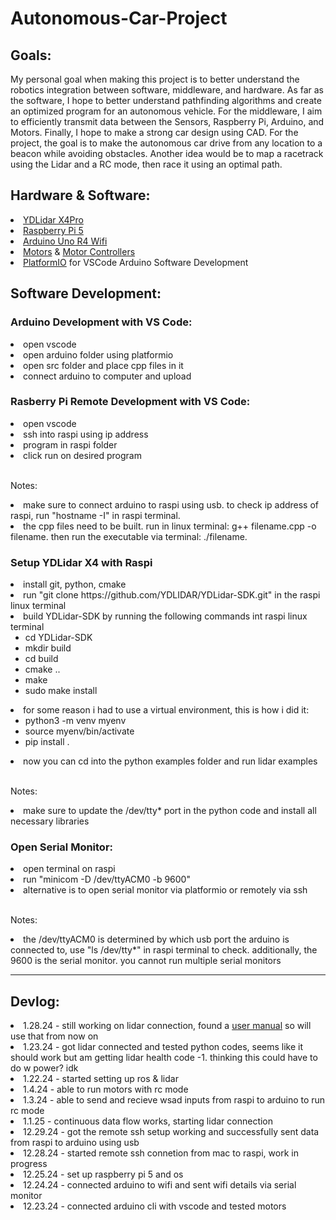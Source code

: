 <h1>Autonomous-Car-Project</h1>
<h2>Goals:</h2>
<p>My personal goal when making this project is to better understand the robotics integration between software, middleware, and hardware. As far as the software, I hope to better understand pathfinding algorithms and create an optimized program for an autonomous vehicle. For the middleware, I aim to efficiently transmit data between the Sensors, Raspberry Pi, Arduino, and Motors. Finally, I hope to make a strong car design using CAD. For the project, the goal is to make the autonomous car drive from any location to a beacon while avoiding obstacles. Another idea would be to map a racetrack using the Lidar and a RC mode, then race it using an optimal path.</p>
<h2>Hardware & Software:</h2>
  <li><a href="https://www.amazon.com/EC-Buying-Triangular-Raspberry-Navigation/dp/B0D3CWVSZX/ref=sr_1_15?crid=3KYOXXG0H5L6R&dib=eyJ2IjoiMSJ9.q0fFSRp2NhjCPqdb-Ue0i20DFFYKXJM8SYuYNmLVNs7eoJizFDGPkZ3H7y8rpdTfMKnKzjQuwse7oYMTptDQ0j9y3jzi7dMJSvzdf5ihf9scB0Ga8appFI5-2VthZUQPVfE8BBw2nh6Eg8vml0kVn27qG7k_AI4TKSmyYgl1BE6wpY43e_TVby9bmBcvt8bh6HjYvywSQD7515LOy6ro1GnuTPKmsWEdWpBXdNT_4KE.n1ZtlXItU9QCjTaVxrrIKE-WVMfK4FxE46iNcQbVtkE&dib_tag=se&keywords=lidar+sensor+arduino&qid=1731778056&sprefix=lidar%2Caps%2C189&sr=8-15">YDLidar X4Pro</a></li>
  <li><a href="https://www.amazon.com/Raspberry-Pi-4GB-2023-Processor/dp/B0CK3L9WD3/ref=sr_1_2?dib=eyJ2IjoiMSJ9.gER6ai2B6BUf_1KSPtGdIue_vjWwSDE-U73rS8GszzzAm6BXTRRT1MDgD3Cqj8n3RqyxXBaCy9f0yrznR64n-JKammtz17NOzDzW-U2uMXnt4P3jFjrxfbt0xhm82SAd5pKVhd1GmCQ-4oQsLQiUxzYeejqbIoew00jJWKDCc2iP9lwiWXr-ej-0S6kEQDn_A96iI4nGqGbeOlHzVlJfPUbxAYQgPzKyNOjpFfggDg0.AY0OztZ-686qMnDEt6CckLa2p6JNCuH-tBoveJa42QM&dib_tag=se&hvadid=678766772869&hvdev=c&hvlocphy=9016921&hvnetw=g&hvqmt=e&hvrand=17442597827152545617&hvtargid=kwd-353886121894&hydadcr=18003_13462250&keywords=raspberry+pi+5&qid=1738267133&sr=8-2">Raspberry Pi 5</a></li>
  <li><a href="https://www.amazon.com/Arduino-UNO-WiFi-ABX00087-Bluetooth/dp/B0C8V88Z9D/ref=sr_1_1?crid=1BO9KWF2JL39H&dib=eyJ2IjoiMSJ9.6-55ZkgVCQpz5t-A9OQ_Ildv0DyBwpZWs8xW7zIX7HX_ozW2L-NgkgFic5fVUp8o80pG3s-5za_D1PDpSuphzoW5vmpEgKtW_QqW3wlgGmxDTkJyqJrwCMaRwOXGa0t3Su49SAeI_aDSYufDAm9diFXFrx-S2nQr34xMsy96c-IcdS-9yiDMHiQdA0wZjgmi18PaPlUGBR4s8tuEjFAiUJe6A55mZkT4VHz7Uw7H4jY.pqHtAQwv3LdvtAox88BgnTwd_tOlL8mnbR4ZqNQ2kkU&dib_tag=se&keywords=arduino+r4+wifi&qid=1738267169&sprefix=arduino+r4%2Caps%2C125&sr=8-1">Arduino Uno R4 Wifi</a></li>
  <li><a href="https://www.amazon.com/AEDIKO-Motor-Gearbox-Shaft-200RPM/dp/B099Z85573/ref=asc_df_B099Z85573?mcid=22741f950f8e35a582f1a407dade4a8a&tag=hyprod-20&linkCode=df0&hvadid=693612458080&hvpos=&hvnetw=g&hvrand=2851401784511676869&hvpone=&hvptwo=&hvqmt=&hvdev=c&hvdvcmdl=&hvlocint=&hvlocphy=9016921&hvtargid=pla-1469864848772&psc=1">Motors</a> & <a href="https://www.amazon.com/BOJACK-H-Bridge-Controller-Intelligent-Mega2560/dp/B0C5JCF5RS/ref=pd_bxgy_thbs_d_sccl_1/146-5344172-2148713?pd_rd_w=SPyvN&content-id=amzn1.sym.53b72ea0-a439-4b9d-9319-7c2ee5c88973&pf_rd_p=53b72ea0-a439-4b9d-9319-7c2ee5c88973&pf_rd_r=B4KPMTSAA9K51S5KVXBF&pd_rd_wg=MQ7kp&pd_rd_r=753ce9ad-7da6-4532-8f69-39f148b448f4&pd_rd_i=B0C5JCF5RS&psc=1">Motor Controllers</a></li>
  <li><a href="https://platformio.org/">PlatformIO</a> for VSCode Arduino Software Development</li>
<h2>Software Development:</h2>

<h3>Arduino Development with VS Code:</h3>
  <li>open vscode</li>
  <li>open arduino folder using platformio</li>
  <li>open src folder and place cpp files in it</li>
  <li>connect arduino to computer and upload</li>

<h3>Rasberry Pi Remote Development with VS Code:</h3>
  <li>open vscode</li>
  <li>ssh into raspi using ip address</li>
  <li>program in raspi folder</li>
  <li>click run on desired program</li>
<br>
<p>Notes:</p>
  <li>make sure to connect arduino to raspi using usb. to check ip address of raspi, run "hostname -I" in raspi terminal. </li>
  <li>the cpp files need to be built. run in linux terminal: g++ filename.cpp -o filename. then run the executable via terminal: ./filename.</li>

<h3>Setup YDLidar X4 with Raspi</h3>
<li>install git, python, cmake</li>
<li>run "git clone https://github.com/YDLIDAR/YDLidar-SDK.git" in the raspi linux terminal</li>
<li>build YDLidar-SDK by running the following commands int raspi linux terminal
  <ul>
    <li>cd YDLidar-SDK</li>
    <li>mkdir build</li>
    <li>cd build</li>
    <li>cmake ..</li>
    <li>make</li>
    <li>sudo make install</li>
  </ul>
</li>
<li>for some reason i had to use a virtual environment, this is how i did it:
  <ul>
    <li>python3 -m venv myenv</li>
    <li>source myenv/bin/activate</li>
    <li>pip install .</li>
  </ul>
</li>
<li>now you can cd into the python examples folder and run lidar examples</li>
<br>
<p>Notes:</p>
  <li>make sure to update the /dev/tty* port in the python code and install all necessary libraries</li>
      
<h3>Open Serial Monitor:</h3>
  <li>open terminal on raspi</li>
  <li>run "minicom -D /dev/ttyACM0 -b 9600"</li>
  <li>alternative is to open serial monitor via platformio or remotely via ssh</li>
<br>
<p>Notes:</p>
  <li>the /dev/ttyACM0 is determined by which usb port the arduino is connected to, use "ls /dev/tty*" in raspi terminal to check. additionally, the 9600 is the serial monitor. you cannot run multiple serial monitors</li>
<hr>
<h2>Devlog:</h2>
  <li>1.28.24 - still working on lidar connection, found a <a href="https://www.ydlidar.com/Public/upload/files/2024-05-07/YDLIDAR%20X4PRO%20Lidar%20User%20Manual%20V1.1(240507).pdf">user manual</a> so will use that from now on</li>
  <li>1.23.24 - got lidar connected and tested python codes, seems like it should work but am getting lidar health code -1. thinking this could have to do w power? idk</li>
  <li>1.22.24 - started setting up ros & lidar</li>
  <li>1.4.24 - able to run motors with rc mode</li>
  <li>1.3.24 - able to send and recieve wsad inputs from raspi to arduino to run rc mode</li>
  <li>1.1.25 - continuous data flow works, starting lidar connection</li>
  <li>12.29.24 - got the remote ssh setup working and successfully sent data from raspi to arduino using usb</li>
  <li>12.28.24 - started remote ssh connetion from mac to raspi, work in progress</li>
  <li>12.25.24 - set up raspberry pi 5 and os</li>
  <li>12.24.24 - connected arduino to wifi and sent wifi details via serial monitor</li>
  <li>12.23.24 - connected arduino cli with vscode and tested motors</li>
